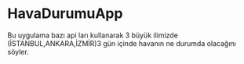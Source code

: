 # HavaDurumuApp
Bu uygulama bazı api ları kullanarak 3 büyük ilimizde (İSTANBUL,ANKARA,İZMİR)3 gün içinde havanın  ne durumda olacağını söyler.
